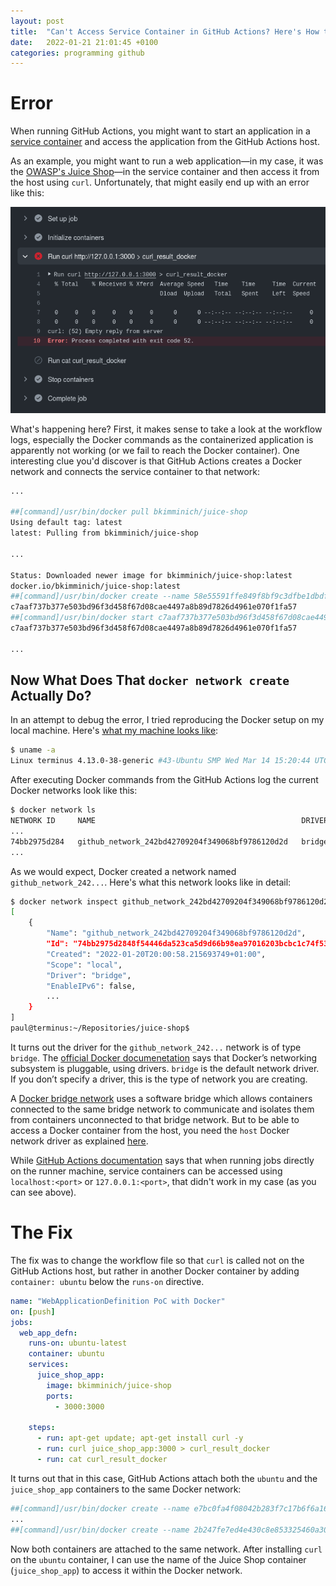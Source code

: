 ```yaml
---
layout: post
title:  "Can't Access Service Container in GitHub Actions? Here's How to Fix it"
date:   2022-01-21 21:01:45 +0100
categories: programming github
---
```



# Error
When running GitHub Actions, you might want to start an application in a [service container](https://docs.github.com/en/actions/using-containerized-services/about-service-containers) and access the application from the GitHub Actions host. 

As an example, you might want to run a web application&mdash;in my case, it was the [OWASP's Juice Shop](https://owasp.org/www-project-juice-shop/)&mdash;in the service container and then access it from the host using `curl`. Unfortunately, that might easily end up with an error like this:

!["GitHub Actions failure"](/assets/github-actions-failure.png)

What's happening here? First, it makes sense to take a look at the workflow logs, especially the Docker commands as the containerized application is apparently not working (or we fail to reach the Docker container). One interesting clue you'd discover is that GitHub Actions creates a Docker network and connects the service container to that network:  

```bash
...

##[command]/usr/bin/docker pull bkimminich/juice-shop
Using default tag: latest
latest: Pulling from bkimminich/juice-shop

...

Status: Downloaded newer image for bkimminich/juice-shop:latest
docker.io/bkimminich/juice-shop:latest
##[command]/usr/bin/docker create --name 58e55591ffe849f8bf9c3dfbe1dbdf13_bkimminichjuiceshop_a12804 --label 9916a7 --network github_network_242bd42709204f349068bf9786120d2d --network-alias juice_shop_app -p 3000:3000  -e GITHUB_ACTIONS=true -e CI=true bkimminich/juice-shop
c7aaf737b377e503bd96f3d458f67d08cae4497a8b89d7826d4961e070f1fa57
##[command]/usr/bin/docker start c7aaf737b377e503bd96f3d458f67d08cae4497a8b89d7826d4961e070f1fa57
c7aaf737b377e503bd96f3d458f67d08cae4497a8b89d7826d4961e070f1fa57

...
```

## Now What Does That `docker network create` Actually Do?
In an attempt to debug the error, I tried reproducing the Docker setup on my local machine. Here's [what my machine looks like](https://www.tecmint.com/commands-to-collect-system-and-hardware-information-in-linux/):
```bash
$ uname -a
Linux terminus 4.13.0-38-generic #43-Ubuntu SMP Wed Mar 14 15:20:44 UTC 2018 x86_64 x86_64 x86_64 GNU/Linux
```

After executing Docker commands from the GitHub Actions log the current Docker networks look like this:
```bash
$ docker network ls
NETWORK ID     NAME                                              DRIVER    SCOPE
...
74bb2975d284   github_network_242bd42709204f349068bf9786120d2d   bridge    local
...
```

As we would expect, Docker created a network named `github_network_242...`. Here's what this network looks like in detail:

```bash
$ docker network inspect github_network_242bd42709204f349068bf9786120d2d 
[
    {
        "Name": "github_network_242bd42709204f349068bf9786120d2d",
        "Id": "74bb2975d2848f54446da523ca5d9d66b98ea97016203bcbc1c74f5365dfd5b1",
        "Created": "2022-01-20T20:00:58.215693749+01:00",
        "Scope": "local",
        "Driver": "bridge",
        "EnableIPv6": false,
        ...
    }
]
paul@terminus:~/Repositories/juice-shop$ 
```

It turns out the driver for the `github_network_242...` network is of type `bridge`. The [official Docker documenetation](https://docs.docker.com/network/) says that Docker’s networking subsystem is pluggable, using drivers. `bridge` is the default network driver. If you don’t specify a driver, this is the type of network you are creating. 

A [Docker bridge network](https://docs.docker.com/network/bridge/) uses a software bridge which allows containers connected to the same bridge network to communicate and isolates them from containers unconnected to that bridge network. But to be able to access a Docker container from the host, you need the `host` Docker network driver as explained [here](https://docs.docker.com/network/).

While [GitHub Actions documentation](https://docs.github.com/en/actions/using-containerized-services/about-service-containers) says that when running jobs directly on the runner machine, service containers can be accessed using `localhost:<port>` or `127.0.0.1:<port>`, that didn't work in my case (as you can see above).

# The Fix
The fix was to change the workflow file so that `curl` is called not on the GitHub Actions host, but rather in another Docker container by adding `container: ubuntu` below the `runs-on` directive. 

```yaml
name: "WebApplicationDefinition PoC with Docker"
on: [push]
jobs:
  web_app_defn:
    runs-on: ubuntu-latest
    container: ubuntu
    services:
      juice_shop_app:
        image: bkimminich/juice-shop
        ports:
          - 3000:3000
      
    steps:
      - run: apt-get update; apt-get install curl -y
      - run: curl juice_shop_app:3000 > curl_result_docker
      - run: cat curl_result_docker
```

It turns out that in this case, GitHub Actions attach both the `ubuntu` and the `juice_shop_app` containers to the same Docker network:

```bash
##[command]/usr/bin/docker create --name e7bc0fa4f08042b283f7c17b6f6a16d8_ubuntu_e4790c [...] --network github_network_e2d8e92952e5496a9b185d930d41bb1f  [...]
...
##[command]/usr/bin/docker create --name 2b247fe7ed4e430c8e853325460a3032_bkimminichjuiceshop_a2272b [...] --network github_network_e2d8e92952e5496a9b185d930d41bb1f ...
```
Now both containers are attached to the same network. After installing `curl` on the `ubuntu` container, I can use the name of the Juice Shop container (`juice_shop_app`) to access it within the Docker network.